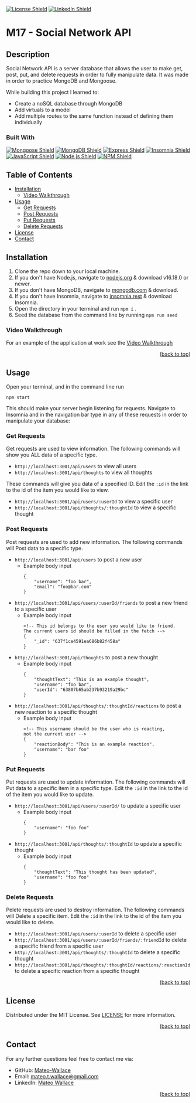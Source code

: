 <p id="readme-top"></p>

[![License Shield](https://img.shields.io/badge/License-MIT-success?style=for-the-badge)](./LICENSE) [![LinkedIn Shield](https://img.shields.io/badge/LinkedIn-555555?style=for-the-badge&logo=linkedin)](https://www.linkedin.com/in/mateo-wallace/)

# M17 - Social Network API

## Description

Social Network API is a server database that allows the user to make get, post, put, and delete requests in order to fully manipulate data. It was made in order to practice MongoDB and Mongoose.

While building this project I learned to:
- Create a noSQL database through MongoDB
- Add virtuals to a model
- Add multiple routes to the same function instead of defining them individually

### Built With

 [![Mongoose Shield](https://img.shields.io/badge/Mongoose-AA2929?&style=for-the-badge&logo=matrix&logoColor=white)](https://mongoosejs.com/) [![MongoDB Shield](https://img.shields.io/badge/MongoDB-47A248?&style=for-the-badge&logo=mongodb&logoColor=white)](https://www.mongodb.com/) [![Express Shield](https://img.shields.io/badge/Express-000000?&style=for-the-badge&logo=express&logoColor=white)](http://expressjs.com/) [![Insomnia Shield](https://img.shields.io/badge/Insomnia-4000BF?&style=for-the-badge&logo=insomnia&logoColor=white)](https://docs.insomnia.rest/) [![JavaScript Shield](https://img.shields.io/badge/JavaScript-F7DF1E?&style=for-the-badge&logo=javascript&logoColor=272727)](https://developer.mozilla.org/en-US/docs/Web/JavaScript) [![Node.js Shield](https://img.shields.io/badge/Node.js-339933?&style=for-the-badge&logo=node.js&logoColor=white)](https://nodejs.org/en/) [![NPM Shield](https://img.shields.io/badge/NPM-333333?&style=for-the-badge&logo=npm&logoColor=white)](https://www.npmjs.com/)

## Table of Contents
- [Installation](#installation)
    - [Video Walkthrough](#video-walkthrough)
- [Usage](#usage)
    - [Get Requests](#get-requests)
    - [Post Requests](#post-requests)
    - [Put Requests](#put-requests)
    - [Delete Requests](#delete-requests)
- [License](#license)
- [Contact](#contact)

## Installation

1. Clone the repo down to your local machine.
1. If you don't have Node.js, navigate to [nodejs.org](https://nodejs.org/en/) & download v16.18.0 or newer.
1. If you don't have MongoDB, navigate to [mongodb.com](https://www.mongodb.com/) & download.
1. If you don't have Insomnia, navigate to [insomnia.rest](https://insomnia.rest/download) & download Insomnia.
1. Open the directory in your terminal and run `npm i` .
1. Seed the database from the command line by running `npm run seed`

### Video Walkthrough

For an example of the application at work see the [Video Walkthrough](https://drive.google.com/file/d/1RJ0tgrbb54iNjdfBRPj5AQ04A1TZf04t/view)

<p align="right">(<a href="#readme-top">back to top</a>)</p>

## Usage

Open your terminal, and in the command line run 

	npm start

This should make your server begin listening for requests. Navigate to Insomnia and in the navigation bar type in any of these requests in order to manipulate your database:

### Get Requests

Get requests are used to view information. The following commands will show you ALL data of a specific type.

- `http://localhost:3001/api/users` to view all users
- `http://localhost:3001/api/thoughts` to view all thoughts

These commands will give you data of a specified ID. Edit the `:id` in the link to the id of the item you would like to view.

- `http://localhost:3001/api/users/:userId` to view a specific user
- `http://localhost:3001/api/thoughts/:thoughtId` to view a specific thought

### Post Requests

Post requests are used to add new information. The following commands will Post data to a specific type.

- `http://localhost:3001/api/users` to post a new user
    - Example body input
        ```
        {
            "username": "foo bar",
            "email": "foo@bar.com"
        }
        ```
- `http://localhost:3001/api/users/:userId/friends` to post a new friend to a specific user
    - Example body input
        ```
        <!-- This id belongs to the user you would like to friend.
        The current users id should be filled in the fetch -->
        {
            "_id": "637f1ce4591ea686b82f458a"
        }
        ```
- `http://localhost:3001/api/thoughts` to post a new thought
    - Example body input
        ```
        {
            "thoughtText": "This is an example thought",
            "username": "foo bar",
            "userId": "63807b65ab237b93219a29bc"
        }
        ```
- `http://localhost:3001/api/thoughts/:thoughtId/reactions` to post a new reaction to a specific thought
    - Example body input
        ```
        <!-- This username should be the user who is reacting, 
        not the current user -->
        {
            "reactionBody": "This is an example reaction",
            "username": "bar foo"
        }
        ```

### Put Requests

Put requests are used to update information. The following commands will Put data to a specific item in a specific type. Edit the `:id` in the link to the id of the item you would like to update.

- `http://localhost:3001/api/users/:userId/` to update a specific user
    - Example body input
        ```
        {
            "username": "foo foo"
        }
        ```
- `http://localhost:3001/api/thoughts/:thoughtId` to update a specific thought
    - Example body input
        ```
        {
            "thoughtText": "This thought has been updated",
            "username": "foo foo"
        }
        ```

### Delete Requests

Pelete requests are used to destroy information. The following commands will Delete a specific item. Edit the `:id` in the link to the id of the item you would like to delete.

- `http://localhost:3001/api/users/:userId` to delete a specific user
- `http://localhost:3001/api/users/:userId/friends/:friendId` to delete a specific friend from a specific user
- `http://localhost:3001/api/thoughts/:thoughtId` to delete a specific thought
- `http://localhost:3001/api/thoughts/:thoughtId/reactions/:reactionId` to delete a specific reaction from a specific thought

<p align="right">(<a href="#readme-top">back to top</a>)</p>

## License

Distributed under the MIT License. See [LICENSE](./LICENSE) for more information.
<p align="right">(<a href="#readme-top">back to top</a>)</p>

## Contact

For any further questions feel free to contact me via:
- GitHub: [Mateo-Wallace](https://github.com/Mateo-Wallace)
- Email: [mateo.t.wallace@gmail.com](mailto:mateo.t.wallace@gmail.com)
- LinkedIn: [Mateo Wallace](https://www.linkedin.com/in/mateo-wallace-57931b254/)
<p align="right">(<a href="#readme-top">back to top</a>)</p>